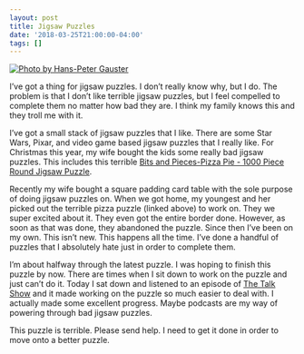 ```yaml
---
layout: post
title: Jigsaw Puzzles
date: '2018-03-25T21:00:00-04:00'
tags: []
---
```


[![Photo by Hans-Peter Gauster](https://images.unsplash.com/photo-1494059980473-813e73ee784b?ixlib=rb-0.3.5&ixid=eyJhcHBfaWQiOjEyMDd9&s=a02f6067c00a2e7d578c02ece92ebbc5&auto=format&fit=crop&w=1649&q=80 "Photo by Hans-Peter Gauster")](https://unsplash.com/photos/3y1zF4hIPCg)

I’ve got a thing for jigsaw puzzles. I don’t really know why, but I do. The problem is that I don’t like terrible jigsaw puzzles, but I feel compelled to complete them no matter how bad they are. I think my family knows this and they troll me with it. 

I’ve got a small stack of jigsaw puzzles that I like. There are some Star Wars, Pixar, and video game based jigsaw puzzles that I really like. For Christmas this year, my wife bought the kids some really bad jigsaw puzzles. This includes this terrible [Bits and Pieces-Pizza Pie - 1000 Piece Round Jigsaw Puzzle](https://www.amazon.com/Bits-Pieces-Pizza-Pie-Jigsaw-Puzzle/dp/B00UAZ1BX0). 

Recently my wife bought a square padding card table with the sole purpose of doing jigsaw puzzles on. When we got home, my youngest and her picked out the terrible pizza puzzle (linked above) to work on. They we super excited about it. They even got the entire border done. However, as soon as that was done, they abandoned the puzzle. Since then I’ve been on my own. This isn’t new. This happens all the time. I’ve done a handful of puzzles that I absolutely hate just in order to complete them. 

I’m about halfway through the latest puzzle. I was hoping to finish this puzzle by now. There are times when I sit down to work on the puzzle and just can’t do it. Today I sat down and listened to an episode of [The Talk Show](https://daringfireball.net/thetalkshow) and it made working on the puzzle so much easier to deal with. I actually made some excellent progress. Maybe podcasts are my way of powering through bad jigsaw puzzles. 

This puzzle is terrible. Please send help. I need to get it done in order to move onto a better puzzle. 